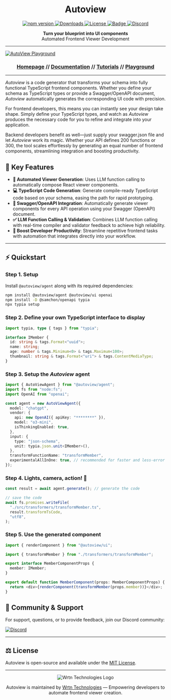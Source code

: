 <h1 align="center">Autoview</h1>
<p align="center">
<a href="https://www.npmjs.com/package/@autoview/agent">
  <img src="https://img.shields.io/npm/v/@autoview/agent?style=for-the-badge" alt="npm version">
</a>
<a href="https://www.npmjs.com/package/@autoview/agent">
  <img src="https://img.shields.io/npm/dm/@autoview/agent?style=for-the-badge" alt="Downloads">
</a>
<a href="https://opensource.org/licenses/MIT">
  <img src="https://img.shields.io/badge/License-MIT-yellow.svg?style=for-the-badge" alt="License">
</a>
<a href="https://github.com/samchon/typia">
    <img src="https://img.shields.io/badge/poweredby-Typia-blue?style=for-the-badge" alt="Badge">
</a>
<a href="https://discord.gg/aMhRmzkqCx">
  <img src="https://dcbadge.limes.pink/api/server/https://discord.gg/aMhRmzkqCx" alt="Discord">
</a>
</p>

<p align="center">
    <strong>Turn your blueprint into UI components</strong>
  <br>
    <span>Automated Frontend Viewer Development</span>
</p>

---

[![AutoView Playground](https://wrtnlabs.io/autoview/images/docs/playground.png)](https://wrtnlabs.io/autoview)

<h3 align="center">

[Homepage](https://wrtnlabs.io/autoview) // [Documentation](https://wrtnlabs.io/autoview/docs) // [Tutorials](https://youtube.com) // [Playground](https://wrtnlabs.io/autoview/images/docs/playground.png)

</h3>

---

_Autoview_ is a code generator that transforms your schema into fully functional TypeScript frontend components. Whether you define your schema as TypeScript types or provide a Swagger/OpenAPI document, _Autoview_ automatically generates the corresponding UI code with precision.

For frontend developers, this means you can instantly see your design take shape. Simply define your TypeScript types, and watch as _Autoview_ produces the necessary code for you to refine and integrate into your application.

Backend developers benefit as well—just supply your swagger.json file and let _Autoview_ work its magic. Whether your API defines 200 functions or 300, the tool scales effortlessly by generating an equal number of frontend components, streamlining integration and boosting productivity.

## 🚀 Key Features

- **🤖 Automated Viewer Generation**: Uses LLM function calling to automatically compose React viewer components.
- **💻 TypeScript Code Generation**: Generate compile-ready TypeScript code based on your schema, easing the path for rapid prototyping.
- **🔌 Swagger/OpenAPI Integration**: Automatically generate viewer components for every API operation using your Swagger (OpenAPI) document.
- **✅ LLM Function Calling & Validation**: Combines LLM function calling with real-time compiler and validator feedback to achieve high reliability.
- **🚀 Boost Developer Productivity**: Streamline repetitive frontend tasks with automation that integrates directly into your workflow.

---

## ⚡ Quickstart

### Step 1. Setup

Install `@autoview/agent` along with its required dependencies:

```bash
npm install @autoview/agent @autoview/ui openai
npm install -D @samchon/openapi typia
npx typia setup
```

### Step 2. Define your own TypeScript interface to display

```typescript
import typia, type { tags } from "typia";

interface IMember {
  id: string & tags.Format<"uuid">;
  name: string;
  age: number & tags.Minimum<0> & tags.Maximum<100>;
  thumbnail: string & tags.Format<"uri"> & tags.ContentMediaType;
}
```

### Step 3. Setup the _Autoview_ agent

```typescript
import { AutoViewAgent } from "@autoview/agent";
import fs from "node:fs";
import OpenAI from "openai";

const agent = new AutoViewAgent({
  model: "chatgpt",
  vendor: {
    api: new OpenAI({ apiKey: "********" }),
    model: "o3-mini",
    isThinkingEnabled: true,
  },
  input: {
    type: "json-schema",
    unit: typia.json.unit<IMember>(),
  },
  transformFunctionName: "transformMember",
  experimentalAllInOne: true, // recommended for faster and less-error results
});
```

### Step 4. Lights, camera, action! 🎥

```typescript
const result = await agent.generate(); // generate the code

// save the code
await fs.promises.writeFile(
  "./src/transformers/transformMember.ts",
  result.transformTsCode,
  "utf8",
);
```

### Step 5. Use the generated component

```typescript
import { renderComponent } from "@autoview/ui";

import { transformMember } from "./transformers/transformMember";

export interface MemberComponentProps {
  member: IMember;
}

export default function MemberComponent(props: MemberComponentProps) {
  return <div>{renderComponent(transformMember(props.member))}</div>;
}
```

## 💬 Community & Support

For support, questions, or to provide feedback, join our Discord community:

[![Discord](https://dcbadge.limes.pink/api/server/https://discord.gg/aMhRmzkqCx)](https://discord.gg/aMhRmzkqCx)

---

## ⚖️ License

Autoview is open-source and available under the [MIT License](https://github.com/wrtnlabs/autoview/blob/master/LICENSE).

---

<p align="center">
  <img src="https://github.com/user-attachments/assets/2a143ef8-6a9d-4258-96ce-fb3a59137a5b" alt="Wrtn Technologies Logo" />
</p>
<div align="center">
  Autoview is maintained by <a href="https://wrtnlabs.io">Wrtn Technologies</a> &mdash; Empowering developers to automate frontend viewer creation.
</div>
